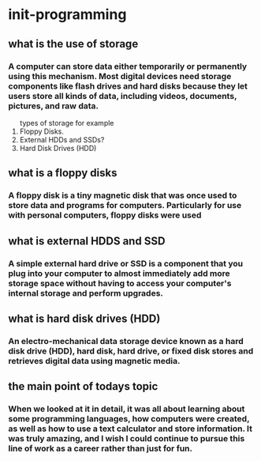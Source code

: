 # init-programming

## what is the use of storage

### A computer can store data either temporarily or permanently using this mechanism. Most digital devices need storage components like flash drives and hard disks because they let users store all kinds of data, including videos, documents, pictures, and raw data.

 <OL>
      <LH>types of storage for example </LH>
      <LI>Floppy Disks.
      <LI>External HDDs and SSDs?
      <LI>Hard Disk Drives (HDD)
    </OL>
    
## what is a floppy disks 
       
### A floppy disk is a tiny magnetic disk that was once used to store data and programs for computers. Particularly for use with personal computers, floppy disks were used
      
## what is external HDDS and SSD
       
### A simple external hard drive or SSD is a component that you plug into your computer to almost immediately add more storage space without having to access your computer's internal storage and perform upgrades.
       
## what is hard disk drives (HDD)
       
### An electro-mechanical data storage device known as a hard disk drive (HDD), hard disk, hard drive, or fixed disk stores and retrieves digital data using magnetic media.
       
## the main point of todays topic 
### When we looked at it in detail, it was all about learning about some programming languages, how computers were created, as well as how to use a text calculator and store information. It was truly amazing, and I wish I could continue to pursue this line of work as a career rather than just for fun.
